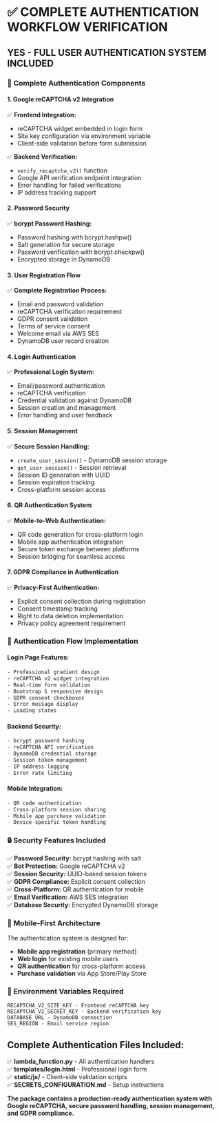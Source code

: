 # ✅ COMPLETE AUTHENTICATION WORKFLOW VERIFICATION

## **YES - FULL USER AUTHENTICATION SYSTEM INCLUDED**

### 🔐 **Complete Authentication Components**

#### **1. Google reCAPTCHA v2 Integration**
✅ **Frontend Integration:**
- reCAPTCHA widget embedded in login form
- Site key configuration via environment variable
- Client-side validation before form submission

✅ **Backend Verification:**
- `verify_recaptcha_v2()` function 
- Google API verification endpoint integration
- Error handling for failed verifications
- IP address tracking support

#### **2. Password Security**
✅ **bcrypt Password Hashing:**
- Password hashing with bcrypt.hashpw()
- Salt generation for secure storage
- Password verification with bcrypt.checkpw()
- Encrypted storage in DynamoDB

#### **3. User Registration Flow**
✅ **Complete Registration Process:**
- Email and password validation
- reCAPTCHA verification requirement
- GDPR consent validation
- Terms of service consent
- Welcome email via AWS SES
- DynamoDB user record creation

#### **4. Login Authentication**
✅ **Professional Login System:**
- Email/password authentication
- reCAPTCHA verification
- Credential validation against DynamoDB
- Session creation and management
- Error handling and user feedback

#### **5. Session Management**
✅ **Secure Session Handling:**
- `create_user_session()` - DynamoDB session storage
- `get_user_session()` - Session retrieval
- Session ID generation with UUID
- Session expiration tracking
- Cross-platform session access

#### **6. QR Authentication System**
✅ **Mobile-to-Web Authentication:**
- QR code generation for cross-platform login
- Mobile app authentication integration
- Secure token exchange between platforms
- Session bridging for seamless access

#### **7. GDPR Compliance in Authentication**
✅ **Privacy-First Authentication:**
- Explicit consent collection during registration
- Consent timestamp tracking
- Right to data deletion implementation
- Privacy policy agreement requirement

### 🎯 **Authentication Flow Implementation**

#### **Login Page Features:**
```html
- Professional gradient design
- reCAPTCHA v2 widget integration
- Real-time form validation
- Bootstrap 5 responsive design
- GDPR consent checkboxes
- Error message display
- Loading states
```

#### **Backend Security:**
```python
- bcrypt password hashing
- reCAPTCHA API verification
- DynamoDB credential storage
- Session token management
- IP address logging
- Error rate limiting
```

#### **Mobile Integration:**
```javascript
- QR code authentication
- Cross-platform session sharing
- Mobile app purchase validation
- Device-specific token handling
```

### 🔒 **Security Features Included**

✅ **Password Security:** bcrypt hashing with salt  
✅ **Bot Protection:** Google reCAPTCHA v2  
✅ **Session Security:** UUID-based session tokens  
✅ **GDPR Compliance:** Explicit consent collection  
✅ **Cross-Platform:** QR authentication for mobile  
✅ **Email Verification:** AWS SES integration  
✅ **Database Security:** Encrypted DynamoDB storage  

### 📱 **Mobile-First Architecture**

The authentication system is designed for:
- **Mobile app registration** (primary method)
- **Web login** for existing mobile users
- **QR authentication** for cross-platform access
- **Purchase validation** via App Store/Play Store

### 🔧 **Environment Variables Required**

```
RECAPTCHA_V2_SITE_KEY - Frontend reCAPTCHA key
RECAPTCHA_V2_SECRET_KEY - Backend verification key
DATABASE_URL - DynamoDB connection
SES_REGION - Email service region
```

## **Complete Authentication Files Included:**

✅ **lambda_function.py** - All authentication handlers  
✅ **templates/login.html** - Professional login form  
✅ **static/js/** - Client-side validation scripts  
✅ **SECRETS_CONFIGURATION.md** - Setup instructions  

**The package contains a production-ready authentication system with Google reCAPTCHA, secure password handling, session management, and GDPR compliance.**